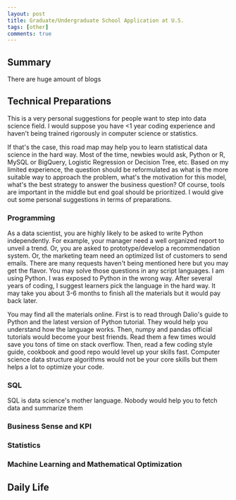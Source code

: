 ```yaml
---
layout: post
title: Graduate/Undergraduate School Application at U.S.
tags: [other]
comments: true
---
```



## Summary

There are huge amount of blogs


## Technical Preparations

This is a very personal suggestions for people want to step into data science field. I would suppose you have <1 year coding experience and haven't being trained rigorously in computer science or statistics.

If that's the case, this road map may help you to learn statistical data science in the hard way. Most of the time, newbies would ask, Python or R, MySQL or BigQuery, Logistic Regression or Decision Tree, etc. Based on my limited experience, the question should be reformulated as what is the more suitable way to approach the problem, what's the motivation for this model, what's the best strategy to answer the business question? Of course, tools are important in the middle but end goal should be prioritized. I would give out some personal suggestions in terms of preparations.

### Programming

As a data scientist, you are highly likely to be asked to write Python independently. For example, your manager need a well organized report to unveil a trend. Or, you are asked to prototype/develop a recommendation system. Or, the marketing team need an optimized list of customers to send emails. There are many requests haven't being mentioned here but you may get the flavor. You may solve those questions in any script languages. I am using Python. I was exposed to Python in the wrong way. After several years of coding, I suggest learners pick the language in the hard way. It may take you about 3-6 months to finish all the materials but it would pay back later.

You may find all the materials online. First is to read through Dalio's guide to Python and the latest version of Python tutorial. They would help you understand how the language works. Then, numpy and pandas official tutorials would become your best friends. Read them a few times would save you tons of time on stack overflow. Then, read a few coding style guide, cookbook and good repo would level up your skills fast. Computer science data structure algorithms would not be your core skills but them helps a lot to optimize your code.


### SQL
SQL is data science's mother language. Nobody would help you to fetch data and summarize them

### Business Sense and KPI


### Statistics


### Machine Learning and Mathematical Optimization



## Daily Life
